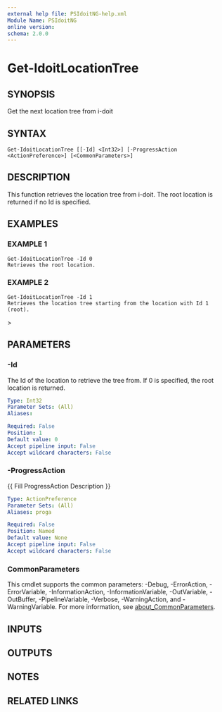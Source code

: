 ```yaml
---
external help file: PSIdoitNG-help.xml
Module Name: PSIdoitNG
online version:
schema: 2.0.0
---
```


# Get-IdoitLocationTree

## SYNOPSIS
Get the next location tree from i-doit

## SYNTAX

```
Get-IdoitLocationTree [[-Id] <Int32>] [-ProgressAction <ActionPreference>] [<CommonParameters>]
```

## DESCRIPTION
This function retrieves the location tree from i-doit.
The root location is returned if no Id is specified.

## EXAMPLES

### EXAMPLE 1
```
Get-IdoitLocationTree -Id 0
Retrieves the root location.
```

### EXAMPLE 2
```
Get-IdoitLocationTree -Id 1
Retrieves the location tree starting from the location with Id 1 (root).
```

\>

## PARAMETERS

### -Id
The Id of the location to retrieve the tree from.
If 0 is specified, the root location is returned.

```yaml
Type: Int32
Parameter Sets: (All)
Aliases:

Required: False
Position: 1
Default value: 0
Accept pipeline input: False
Accept wildcard characters: False
```

### -ProgressAction
{{ Fill ProgressAction Description }}

```yaml
Type: ActionPreference
Parameter Sets: (All)
Aliases: proga

Required: False
Position: Named
Default value: None
Accept pipeline input: False
Accept wildcard characters: False
```

### CommonParameters
This cmdlet supports the common parameters: -Debug, -ErrorAction, -ErrorVariable, -InformationAction, -InformationVariable, -OutVariable, -OutBuffer, -PipelineVariable, -Verbose, -WarningAction, and -WarningVariable. For more information, see [about_CommonParameters](http://go.microsoft.com/fwlink/?LinkID=113216).

## INPUTS

## OUTPUTS

## NOTES

## RELATED LINKS
